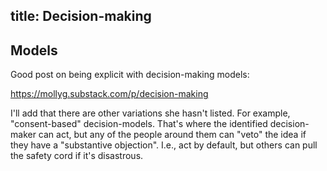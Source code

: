 
title: Decision-making
---

## Models

Good post on being explicit with decision-making models:

https://mollyg.substack.com/p/decision-making

I'll add that there are other variations she hasn't listed. For example, "consent-based" decision-models. That's where the identified decision-maker can act, but any of the people around them can "veto" the idea if they have a "substantive objection". I.e., act by default, but others can pull the safety cord if it's disastrous.

          
